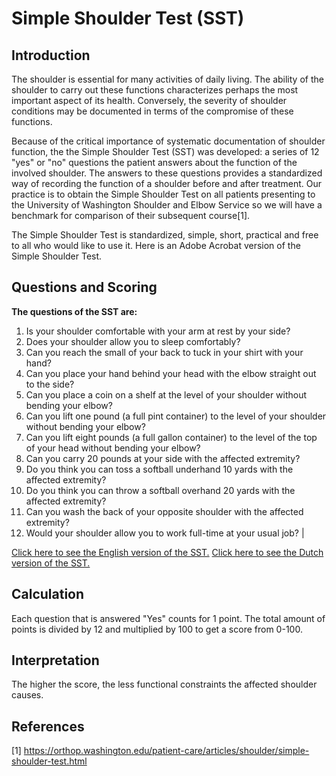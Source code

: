 # Simple Shoulder Test (SST)

## Introduction 

The shoulder is essential for many activities of daily living. The ability of the shoulder to carry out these functions characterizes perhaps the most important aspect of its health. Conversely, the severity of shoulder conditions may be documented in terms of the compromise of these functions.

Because of the critical importance of systematic documentation of shoulder function, the the Simple Shoulder Test (SST) was developed: a series of 12 "yes" or "no" questions the patient answers about the function of the involved shoulder. The answers to these questions provides a standardized way of recording the function of a shoulder before and after treatment. Our practice is to obtain the Simple Shoulder Test on all patients presenting to the University of Washington Shoulder and Elbow Service so we will have a benchmark for comparison of their subsequent course[1].

The Simple Shoulder Test is standardized, simple, short, practical and free to all who would like to use it. Here is an Adobe Acrobat version of the Simple Shoulder Test.

## Questions and Scoring         

**The questions of the SST are:**
1. Is your shoulder comfortable with your arm at rest by your side?
2. Does your shoulder allow you to sleep comfortably?
3. Can you reach the small of your back to tuck in your shirt with your hand?
4. Can you place your hand behind your head with the elbow straight out to the side?
5. Can you place a coin on a shelf at the level of your shoulder without bending your elbow?
6. Can you lift one pound (a full pint container) to the level of your shoulder without bending your elbow?
7. Can you lift eight pounds (a full gallon container) to the level of the top of your head without bending your elbow?
8. Can you carry 20 pounds at your side with the affected extremity?
9. Do you think you can toss a softball underhand 10 yards with the affected extremity?
10. Do you think you can throw a softball overhand 20 yards with the affected extremity?
11. Can you wash the back of your opposite shoulder with the affected extremity?
12. Would your shoulder allow you to work full-time at your usual job?                                                |

[Click here to see the English version of the SST.](https://drive.google.com/file/d/18TkeI7RjSXK_y_EvzByndx_-sbl9GHad/view?usp=sharing)
[Click here to see the Dutch version of the SST.](https://drive.google.com/file/d/142Ft_euPWHzQ44rdzapc7Z2jMYgUSXcm/view?usp=sharing)

## Calculation

Each question that is answered "Yes" counts for 1 point. The total amount of points is divided by 12 and multiplied by 100 to get a score from 0-100.

## Interpretation

The higher the score, the less functional constraints the affected shoulder causes.

## References

[1] https://orthop.washington.edu/patient-care/articles/shoulder/simple-shoulder-test.html
